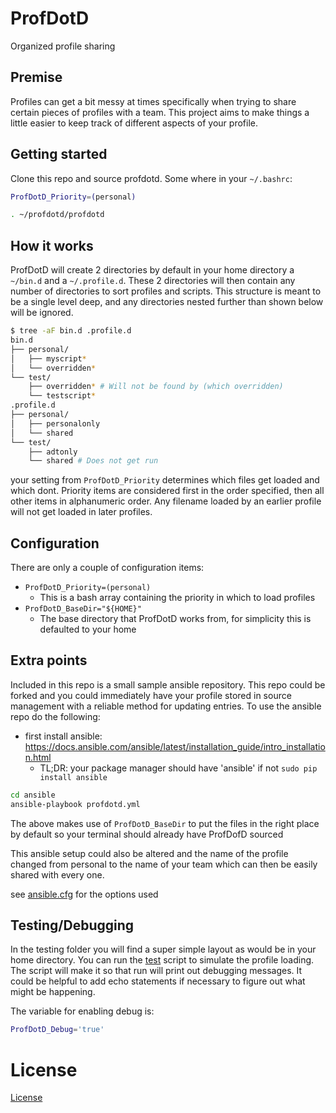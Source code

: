 # ProfDotD

Organized profile sharing

## Premise

Profiles can get a bit messy at times specifically when trying to share certain pieces of profiles with a team. This project aims to make things a little easier to keep track of different aspects of your profile.

## Getting started

Clone this repo and source profdotd. Some where in your `~/.bashrc`:

```bash
ProfDotD_Priority=(personal)

. ~/profdotd/profdotd
```

## How it works

ProfDotD will create 2 directories by default in your home directory a `~/bin.d` and a `~/.profile.d`. These 2 directories will then contain any number of directories to sort profiles and scripts. This structure is meant to be a single level deep, and any directories nested further than shown below will be ignored.

```bash
$ tree -aF bin.d .profile.d
bin.d
├── personal/
│   ├── myscript*
│   └── overridden*
└── test/
    ├── overridden* # Will not be found by (which overridden)
    └── testscript*
.profile.d
├── personal/
│   ├── personalonly
│   └── shared
└── test/
    ├── adtonly
    └── shared # Does not get run
```

your setting from `ProfDotD_Priority` determines which files get loaded and which dont. Priority items are considered first in the order specified, then all other items in alphanumeric order. Any filename loaded by an earlier profile will not get loaded in later profiles.

## Configuration

There are only a couple of configuration items:

* `ProfDotD_Priority=(personal)`
    * This is a bash array containing the priority in which to load profiles
* `ProfDotD_BaseDir="${HOME}"`
    * The base directory that ProfDotD works from, for simplicity this is defaulted to your home
    
## Extra points

Included in this repo is a small sample ansible repository. This repo could be forked and you could immediately have your profile stored in source management with a reliable method for updating entries. To use the ansible repo do the following:

* first install ansible: https://docs.ansible.com/ansible/latest/installation_guide/intro_installation.html
    * TL;DR: your package manager should have 'ansible' if not `sudo pip install ansible`


```bash
cd ansible
ansible-playbook profdotd.yml
```

The above makes use of `ProfDotD_BaseDir` to put the files in the right place by default so your terminal should already have ProfDofD sourced

This ansible setup could also be altered and the name of the profile changed from personal to the name of your team which can then be easily shared with every one.

see [ansible.cfg](ansible/ansible.cfg) for the options used

## Testing/Debugging

In the testing folder you will find a super simple layout as would be in your home directory. You can run the [test](test) script to simulate the profile loading. The script will make it so that run will print out debugging messages. It could be helpful to add echo statements if necessary to figure out what might be happening.

The variable for enabling debug is:

```bash
ProfDotD_Debug='true'
```

# License

[License](LICENSE)